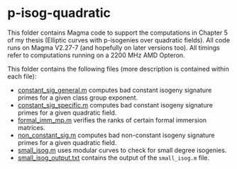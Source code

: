 # p-isog-quadratic

This folder contains Magma code to support the computations in Chapter 5 of my thesis (Elliptic curves with p-isogenies over quadratic fields). All code runs on Magma V2.27-7 (and hopefully on later versions too). All timings refer to computations running on a 2200 MHz AMD Opteron.

This folder contains the following files (more description is contained within each file):

- [constant_sig_general.m](constant_sig_general.m) computes bad constant isogeny signature primes for a given class group exponent.
- [constant_sig_specific.m](constant_sig_specific.m) computes bad constant isogeny signature primes for a given quadratic field.
- [formal_imm_mp.m](formal_imm_mp.m) verifies the ranks of certain formal immersion matrices.
- [non_constant_sig.m](non_constant_sig.m) computes bad non-constant isogeny signature primes for a given quadratic field.
- [small_isog.m](small_isog.m) uses modular curves to check for small degree isogenies.
- [small_isog_output.txt](small_isog_output.txt) contains the output of the `small_isog.m` file.
